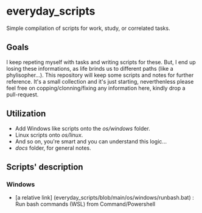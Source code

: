 # everyday_scripts
Simple compilation of scripts for work, study, or correlated tasks.

## Goals
I keep repeting myself with tasks and writing scripts for these. But, I end up losing these informations, as life brinds us to different paths (like a phylisopher...).
This repository will keep some scripts and notes for further reference.
It's a small collection and it's just starting, neverthenless please feel free on copping/clonning/fixing any information here, kindly drop a pull-request.

## Utilization
- Add Windows like scripts onto the _os/windows_ folder.
- Linux scripts onto _os/linux_.
- And so on, you're smart and you can understand this logic...
- _docs_ folder, for general notes.

## Scripts' description

### Windows

- [a relative link] (everyday_scripts/blob/main/os/windows/runbash.bat) : Run bash commands (WSL) from Command/Powershell